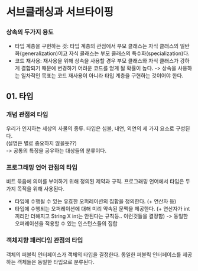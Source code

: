 # 서브클래싱과 서브타이핑

### 상속의 두가지 용도
 - 타입 계층을 구현하는 것: 타입 계층의 관점에서 부모 클래스는 자식 클래스의 일반화(generalization)이고 자식 클래스는 부모 클래스의 특수화(specialization)다.
 - 코드 재사용: 재사용을 위해 상속을 사용할 경우 부모 클래스와 자식 클래스가 강하게 결합되기 때문에 변경하기 어려운 코드를 얻게 될 확률이 높다.
-> 상속을 사용하는 일차적인 목표는 코드 재사용이 아니라 타입 계층을 구현하는 것이어야 한다.  


## 01. 타입
### 개념 관점의 타입
우리가 인지하는 세상의 사물의 종류. 타입은 심볼, 내연, 외연의 세 가지 요소로 구성된다.  
(설명은 별로 중요하지 않을듯??)  
-> 공통의 특징을 공유하는 대상들의 분류이다.

### 프로그래밍 언어 관점의 타입
비트 묶음에 의미를 부여하기 위해 정의된 제약과 규칙. 프로그래밍 언어에서 타입은 두 가지 목적을 위해 사용된다.

- 타입에 수행될 수 있는 유효한 오퍼레이션의 집합을 정의한다. (+ 연산자 등)
- 타입에 수행되는 오퍼레이션에 대해 미리 약속된 문맥을 제공한다. (+ 연산자가 int끼리만 더해지고 String X int는 안된다는 규칙등.. 이런것들을 결정함)
-> 동일한 오퍼레이션을 적용할 수 있는 인스턴스들의 집합

### 객체지향 패러다임 관점의 타입
객체의 퍼블릭 인터페이스가 객체의 타입을 결정한다. 동일한 퍼블릭 인터페이스를 제공하는 객체들은 동일한 타입으로 분류된다.


